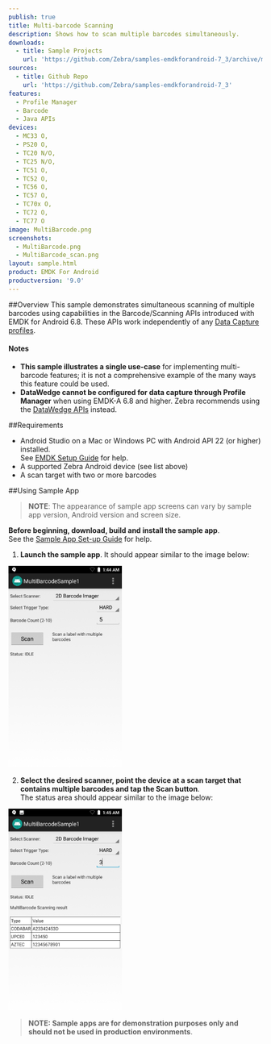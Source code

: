 ```yaml
---
publish: true
title: Multi-barcode Scanning
description: Shows how to scan multiple barcodes simultaneously.
downloads:
  - title: Sample Projects
    url: 'https://github.com/Zebra/samples-emdkforandroid-7_3/archive/master.zip'
sources:
  - title: Github Repo
    url: 'https://github.com/Zebra/samples-emdkforandroid-7_3'
features:
  - Profile Manager
  - Barcode
  - Java APIs
devices:
  - MC33 O,
  - PS20 O,
  - TC20 N/O,
  - TC25 N/O,
  - TC51 O,
  - TC52 O,
  - TC56 O,
  - TC57 O,
  - TC70x O,
  - TC72 O,
  - TC77 O
image: MultiBarcode.png
screenshots:
  - MultiBarcode.png
  - MultiBarcode_scan.png
layout: sample.html
product: EMDK For Android
productversion: '9.0'
---
```


##Overview
This sample demonstrates simultaneous scanning of multiple barcodes using capabilities in the Barcode/Scanning APIs introduced with EMDK for Android 6.8. These APIs work independently of any [Data Capture profiles](../../mx/data-capture/barcode).  

#### Notes

* **This sample illustrates a single use-case** for implementing multi-barcode features; it is not a comprehensive example of the many ways this feature could be used. 
* **DataWedge cannot be configured for data capture through Profile Manager** when using EMDK-A 6.8 and higher. Zebra recommends using the [DataWedge APIs](/datawedge/latest/guide/api) instead.

##Requirements
* Android Studio on a Mac or Windows PC with Android API 22 (or higher) installed.<br>See [EMDK Setup Guide](../../guide/setup) for help. 
* A supported Zebra Android device (see list above)
* A scan target with two or more barcodes

##Using Sample App

>**NOTE**: The appearance of sample app screens can vary by sample app version, Android version and screen size.

**Before beginning, download, build and install the sample app**.<br> See the [Sample App Set-up Guide](../../guide/emdksamples_androidstudio) for help. 

1. **Launch the sample app**. It should appear similar to the image below:
  <img alt="image" style="height:400px" src="MultiBarcode.png"/>
  
2. **Select the desired scanner, point the device at a scan target that contains multiple barcodes and tap the Scan button**.<br>The status area should appear similar to the image below:  

  <img alt="image" style="height:400px" src="MultiBarcode_scan.png"/>

> **NOTE: Sample apps are for demonstration purposes only and should not be used in production environments**.
